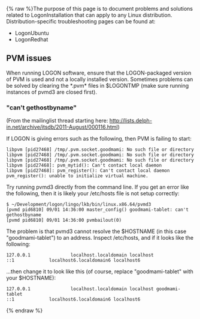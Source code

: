 {% raw %}The purpose of this page is to document problems and solutions related
to LogonInstallation that can apply to any Linux
distribution. Distribution-specific troubleshooting pages can be found
at:

- LogonUbuntu
- LogonRedhat

## PVM issues

When running LOGON software, ensure that the LOGON-packaged version of
PVM is used and not a locally installed version. Sometimes problems can
be solved by clearing the \*.pvm\* files in $LOGONTMP (make sure running
instances of pvmd3 are closed first).

### "can't gethostbyname"

(From the mailinglist thread starting here:
<http://lists.delph-in.net/archive/itsdb/2011-August/000116.html>)

If LOGON is giving errors such as the following, then PVM is failing to
start:

    libpvm [pid27468] /tmp/.pvm.socket.goodmami: No such file or directory
    libpvm [pid27468] /tmp/.pvm.socket.goodmami: No such file or directory
    libpvm [pid27468] /tmp/.pvm.socket.goodmami: No such file or directory
    libpvm [pid27468]: pvm_mytid(): Can't contact local daemon
    libpvm [pid27468]: pvm_register(): Can't contact local daemon
    pvm_register(): unable to initialize virtual machine.

Try running pvmd3 directly from the command line. If you get an error
like the following, then it is likely your /etc/hosts file is not setup
correctly:

    $ ~/Development/logon/lingo/lkb/bin/linux.x86.64/pvmd3
    [pvmd pid6810] 09/01 14:36:00 master_config() goodmami-tablet: can't
    gethostbyname
    [pvmd pid6810] 09/01 14:36:00 pvmbailout(0)

The problem is that pvmd3 cannot resolve the $HOSTNAME (in this case
"goodmami-tablet") to an address. Inspect /etc/hosts, and if it looks
like the following:

    127.0.0.1               localhost.localdomain localhost
    ::1             localhost6.localdomain6 localhost6

...then change it to look like this (of course, replace
"goodmami-tablet" with your $HOSTNAME):

    127.0.0.1               localhost.localdomain localhost goodmami-tablet
    ::1             localhost6.localdomain6 localhost6
<update date omitted for speed>{% endraw %}